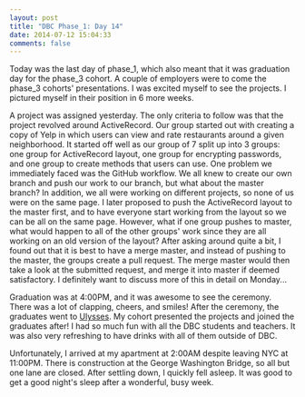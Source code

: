 ```yaml
---
layout: post
title: "DBC Phase_1: Day 14"
date: 2014-07-12 15:04:33
comments: false
---
```


Today was the last day of phase_1, which also meant that it was graduation day for the phase_3 cohort. A couple of employers were to come the phase_3 cohorts' presentations. I was excited myself to see the projects. I pictured myself in their position in 6 more weeks.

A project was assigned yesterday. The only criteria to follow was that the project revolved around ActiveRecord. Our group started out with creating a copy of Yelp in which users can view and rate restaurants around a given neighborhood. It started off well as our group of 7 split up into 3 groups: one group for ActiveRecord layout, one group for encrypting passwords, and one group to create methods that users can use. One problem we immediately faced was the GitHub workflow. We all knew to create our own branch and push our work to our branch, but what about the master branch? In addition, we all were working on different projects, so none of us were on the same page. I later proposed to push the ActiveRecord layout to the master first, and to have everyone start working from the layout so we can be all on the same page. However, what if one group pushes to master, what would happen to all of the other groups' work since they are all working on an old version of the layout? After asking around quite a bit, I found out that it is best to have a merge master, and instead of pushing to the master, the groups create a pull request. The merge master would then take a look at the submitted request, and merge it into master if deemed satisfactory. I definitely want to discuss more of this in detail on Monday...

Graduation was at 4:00PM, and it was awesome to see the ceremony. There was a lot of clapping, cheers, and smiles! After the ceremony, the graduates went to [Ulysses](http://www.yelp.com/biz/ulysses-folk-house-new-york-2). My cohort presented the projects and joined the graduates after! I had so much fun with all the DBC students and teachers. It was also very refreshing to have drinks with all of them outside of DBC.

Unfortunately, I arrived at my apartment at 2:00AM despite leaving NYC at 11:00PM. There is construction at the George Washington Bridge, so all but one lane are closed. After settling down, I quickly fell asleep. It was good to get a good night's sleep after a wonderful, busy week.